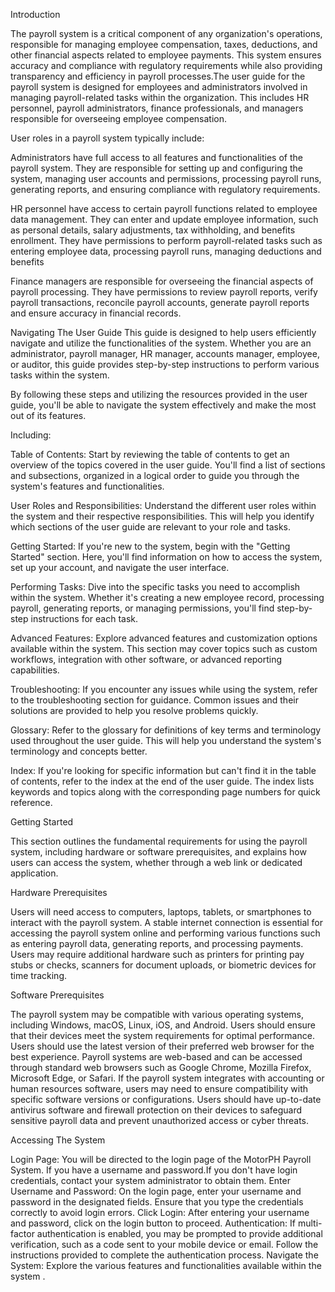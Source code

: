 Introduction

The payroll system is a critical component of any organization's operations, responsible for managing employee compensation, taxes, deductions, and other financial aspects related to employee payments. This system ensures accuracy and compliance with regulatory requirements while also providing transparency and efficiency in payroll processes.The user guide for the payroll system is designed for employees and administrators involved in managing payroll-related tasks within the organization. This includes HR personnel, payroll administrators, finance professionals, and managers responsible for overseeing employee compensation.


User roles in a payroll system typically include:


Administrators have full access to all features and functionalities of the payroll system. They are responsible for setting up and configuring the system, managing user accounts and permissions, processing payroll runs, generating reports, and ensuring compliance with regulatory requirements.


HR personnel have access to certain payroll functions related to employee data management. They can enter and update employee information, such as personal details, salary adjustments, tax withholding, and benefits enrollment. They have permissions to perform payroll-related tasks such as entering employee data, processing payroll runs, managing deductions and benefits


Finance managers are responsible for overseeing the financial aspects of payroll processing. They have permissions to review payroll reports, verify payroll transactions, reconcile payroll accounts, generate payroll reports and ensure accuracy in financial records.

Navigating The User Guide
   This guide is designed to help users efficiently navigate and utilize the functionalities of the system. Whether you are an administrator, payroll manager, HR manager, accounts manager, employee, or auditor, this guide provides step-by-step instructions to perform various tasks within the system.

By following these steps and utilizing the resources provided in the user guide, you'll be able to navigate the system effectively and make the most out of its features. 

Including:

Table of Contents: 
Start by reviewing the table of contents to get an overview of the topics covered in the user guide. You'll find a list of sections and subsections, organized in a logical order to guide you through the system's features and functionalities.

User Roles and Responsibilities: 
Understand the different user roles within the system and their respective responsibilities. This will help you identify which sections of the user guide are relevant to your role and tasks.

Getting Started: 
If you're new to the system, begin with the "Getting Started" section. Here, you'll find information on how to access the system, set up your account, and navigate the user interface.

Performing Tasks: 
Dive into the specific tasks you need to accomplish within the system. Whether it's creating a new employee record, processing payroll, generating reports, or managing permissions, you'll find step-by-step instructions for each task.

Advanced Features: 
Explore advanced features and customization options available within the system. This section may cover topics such as custom workflows, integration with other software, or advanced reporting capabilities.

Troubleshooting: 
If you encounter any issues while using the system, refer to the troubleshooting section for guidance. Common issues and their solutions are provided to help you resolve problems quickly.

Glossary: 
Refer to the glossary for definitions of key terms and terminology used throughout the user guide. This will help you understand the system's terminology and concepts better.

Index: 
If you're looking for specific information but can't find it in the table of contents, refer to the index at the end of the user guide. The index lists keywords and topics along with the corresponding page numbers for quick reference.

Getting Started

This section outlines the fundamental requirements for using the payroll system, including hardware or software prerequisites, and explains how users can access the system, whether through a web link or dedicated application.

Hardware Prerequisites

Users will need access to computers, laptops, tablets, or smartphones to interact with the payroll system.
A stable internet connection is essential for accessing the payroll system online and performing various functions such as entering payroll data, generating reports, and processing payments.
Users may require additional hardware such as printers for printing pay stubs or checks, scanners for document uploads, or biometric devices for time tracking.

Software Prerequisites

The payroll system may be compatible with various operating systems, including Windows, macOS, Linux, iOS, and Android. Users should ensure that their devices meet the system requirements for optimal performance.
Users should use the latest version of their preferred web browser for the best experience.
Payroll systems are web-based and can be accessed through standard web browsers such as Google Chrome, Mozilla Firefox, Microsoft Edge, or Safari. 
If the payroll system integrates with accounting or human resources software, users may need to ensure compatibility with specific software versions or configurations.
Users should have up-to-date antivirus software and firewall protection on their devices to safeguard sensitive payroll data and prevent unauthorized access or cyber threats.

Accessing The System

Login Page: You will be directed to the login page of the MotorPH Payroll System. If you have a username and password.If you don't have login credentials, contact your system administrator to obtain them.
Enter Username and Password: On the login page, enter your username and password in the designated fields. Ensure that you type the credentials correctly to avoid login errors.
Click Login: After entering your username and password, click on the login button to proceed.
Authentication: If multi-factor authentication is enabled, you may be prompted to provide additional verification, such as a code sent to your mobile device or email. Follow the instructions provided to complete the authentication process.
Navigate the System: Explore the various features and functionalities available within the system .


